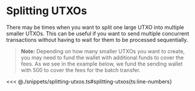 # Splitting UTXOs

There may be times when you want to split one large UTXO into multiple smaller UTXOs. This can be useful if you want to send multiple concurrent transactions without having to wait for them to be processed sequentially.

> **Note:** Depending on how many smaller UTXOs you want to create, you may need to fund the wallet with additional funds to cover the fees. As we see in the example below, we fund the sending wallet with 500 to cover the fees for the batch transfer.

<<< @./snippets/splitting-utxos.ts#splitting-utxos{ts:line-numbers}
